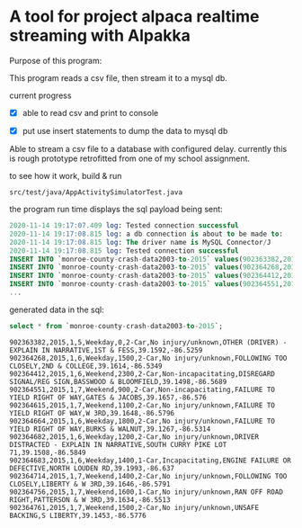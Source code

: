 # A tool for project alpaca realtime streaming with Alpakka
Purpose of this program:

This program reads a csv file, then stream it to a mysql db. 


current progress

- [x] able to read csv and print to console
 
- [x] put use insert statements to dump the data to mysql db



Able to stream a csv file to a database with configured delay. currently this is rough prototype retrofitted from one of my school assignment. 

to see how it work, build & run 
```
src/test/java/AppActivitySimulatorTest.java
```


the program run time displays the sql payload being sent:
```sql
2020-11-14 19:17:07.409 log: Tested connection successful
2020-11-14 19:17:08.815 log: a db connection is about to be made to: 	jdbc:mysql://localhost:3306/mysql
2020-11-14 19:17:08.815 log: The driver name is MySQL Connector/J
2020-11-14 19:17:08.815 log: Tested connection successful
INSERT INTO `monroe-county-crash-data2003-to-2015` values(902363382,2015,1,5,'Weekday',0,'2-Car','No injury/unknown','OTHER (DRIVER) - EXPLAIN IN NARRATIVE','1ST & FESS',39.15920668,-86.52587356);
INSERT INTO `monroe-county-crash-data2003-to-2015` values(902364268,2015,1,6,'Weekday',1500,'2-Car','No injury/unknown','FOLLOWING TOO CLOSELY','2ND & COLLEGE',39.16144,-86.534848);
INSERT INTO `monroe-county-crash-data2003-to-2015` values(902364412,2015,1,6,'Weekend',2300,'2-Car','Non-incapacitating','DISREGARD SIGNAL/REG SIGN','BASSWOOD & BLOOMFIELD',39.14978027,-86.56889006);
INSERT INTO `monroe-county-crash-data2003-to-2015` values(902364551,2015,1,7,'Weekend',900,'2-Car','Non-incapacitating','FAILURE TO YIELD RIGHT OF WAY','GATES & JACOBS',39.165655,-86.57595635);
...
```

generated data in the sql:
```sql
select * from `monroe-county-crash-data2003-to-2015`;
```

```text
902363382,2015,1,5,Weekday,0,2-Car,No injury/unknown,OTHER (DRIVER) - EXPLAIN IN NARRATIVE,1ST & FESS,39.1592,-86.5259
902364268,2015,1,6,Weekday,1500,2-Car,No injury/unknown,FOLLOWING TOO CLOSELY,2ND & COLLEGE,39.1614,-86.5349
902364412,2015,1,6,Weekend,2300,2-Car,Non-incapacitating,DISREGARD SIGNAL/REG SIGN,BASSWOOD & BLOOMFIELD,39.1498,-86.5689
902364551,2015,1,7,Weekend,900,2-Car,Non-incapacitating,FAILURE TO YIELD RIGHT OF WAY,GATES & JACOBS,39.1657,-86.576
902364615,2015,1,7,Weekend,1100,2-Car,No injury/unknown,FAILURE TO YIELD RIGHT OF WAY,W 3RD,39.1648,-86.5796
902364664,2015,1,6,Weekday,1800,2-Car,No injury/unknown,FAILURE TO YIELD RIGHT OF WAY,BURKS & WALNUT,39.1267,-86.5314
902364682,2015,1,6,Weekday,1200,2-Car,No injury/unknown,DRIVER DISTRACTED - EXPLAIN IN NARRATIVE,SOUTH CURRY PIKE LOT 71,39.1508,-86.5849
902364683,2015,1,6,Weekday,1400,1-Car,Incapacitating,ENGINE FAILURE OR DEFECTIVE,NORTH LOUDEN RD,39.1993,-86.637
902364714,2015,1,7,Weekend,1400,2-Car,No injury/unknown,FOLLOWING TOO CLOSELY,LIBERTY & W 3RD,39.1646,-86.5791
902364756,2015,1,7,Weekend,1600,1-Car,No injury/unknown,RAN OFF ROAD RIGHT,PATTERSON & W 3RD,39.1634,-86.5513
902364761,2015,1,7,Weekend,1500,2-Car,No injury/unknown,UNSAFE BACKING,S LIBERTY,39.1453,-86.5776
```

